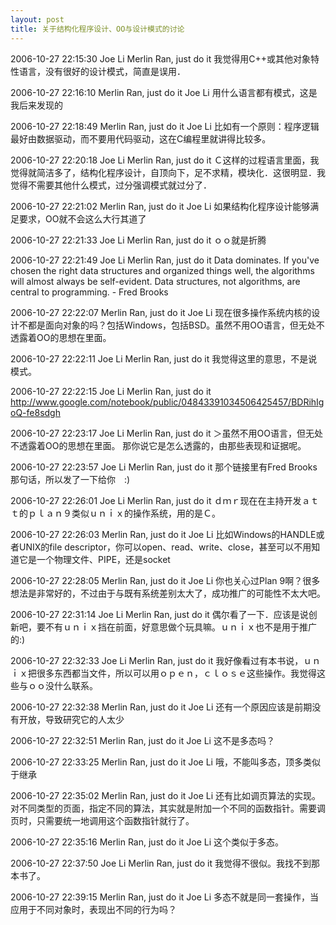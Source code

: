 ```yaml
---
layout: post
title: 关于结构化程序设计、OO与设计模式的讨论
---
```

2006-10-27  22:15:30  Joe Li  Merlin Ran, just do it  我觉得用C++或其他对象特性语言，没有很好的设计模式，简直是误用．

2006-10-27  22:16:10  Merlin Ran, just do it  Joe Li  用什么语言都有模式，这是我后来发现的

2006-10-27  22:18:49  Merlin Ran, just do it  Joe Li  比如有一个原则：程序逻辑最好由数据驱动，而不要用代码驱动，这在C编程里就讲得比较多。

2006-10-27  22:20:18  Joe Li  Merlin Ran, just do it  Ｃ这样的过程语言里面，我觉得就简洁多了，结构化程序设计，自顶向下，足不求精，模块化．这很明显．我觉得不需要其他什么模式，过分强调模式就过分了．

2006-10-27  22:21:02  Merlin Ran, just do it  Joe Li  如果结构化程序设计能够满足要求，OO就不会这么大行其道了

2006-10-27  22:21:33  Joe Li  Merlin Ran, just do it  ｏｏ就是折腾

2006-10-27  22:21:49  Joe Li  Merlin Ran, just do it  Data dominates. If you've chosen the right data structures and organized things well, the algorithms will almost always be self-evident. Data structures, not algorithms, are central to programming. - Fred Brooks 

2006-10-27  22:22:07  Merlin Ran, just do it  Joe Li  现在很多操作系统内核的设计不都是面向对象的吗？包括Windows，包括BSD。虽然不用OO语言，但无处不透露着OO的思想在里面。

2006-10-27  22:22:11  Joe Li  Merlin Ran, just do it  我觉得这里的意思，不是说模式。

2006-10-27  22:22:15  Joe Li  Merlin Ran, just do it  http://www.google.com/notebook/public/04843391034506425457/BDRihIgoQ-fe8sdgh

2006-10-27  22:23:17  Joe Li  Merlin Ran, just do it  ＞虽然不用OO语言，但无处不透露着OO的思想在里面。 那你说它是怎么透露的，由那些表现和证据呢。

2006-10-27  22:23:57  Joe Li  Merlin Ran, just do it  那个链接里有Fred Brooks 那句话，所以发了一下给你　:)

2006-10-27  22:26:01  Joe Li  Merlin Ran, just do it  ｄｍｒ现在在主持开发ａｔｔ的ｐｌａｎ９类似ｕｎｉｘ的操作系统，用的是Ｃ。

2006-10-27  22:26:03  Merlin Ran, just do it  Joe Li  比如Windows的HANDLE或者UNIX的file descriptor，你可以open、read、write、close，甚至可以不用知道它是一个物理文件、PIPE，还是socket

2006-10-27  22:28:05  Merlin Ran, just do it  Joe Li  你也关心过Plan 9啊？很多想法是非常好的，不过由于与既有系统差别太大了，成功推广的可能性不太大吧。

2006-10-27  22:31:14  Joe Li  Merlin Ran, just do it  偶尔看了一下．应该是说创新吧，要不有ｕｎｉｘ挡在前面，好意思做个玩具嘛。ｕｎｉｘ也不是用于推广的:)

2006-10-27  22:32:33  Joe Li  Merlin Ran, just do it  我好像看过有本书说，ｕｎｉｘ把很多东西都当文件，所以可以用ｏｐｅｎ，ｃｌｏｓｅ这些操作。我觉得这些与ｏｏ没什么联系。

2006-10-27  22:32:38  Merlin Ran, just do it  Joe Li  还有一个原因应该是前期没有开放，导致研究它的人太少

2006-10-27  22:32:51  Merlin Ran, just do it  Joe Li  这不是多态吗？

2006-10-27  22:33:25  Merlin Ran, just do it  Joe Li  哦，不能叫多态，顶多类似于继承

2006-10-27  22:35:02  Merlin Ran, just do it  Joe Li  还有比如调页算法的实现。对不同类型的页面，指定不同的算法，其实就是附加一个不同的函数指针。需要调页时，只需要统一地调用这个函数指针就行了。

2006-10-27  22:35:16  Merlin Ran, just do it  Joe Li  这个类似于多态。

2006-10-27  22:37:50  Joe Li  Merlin Ran, just do it  我觉得不很似。我找不到那本书了。

2006-10-27  22:39:15  Merlin Ran, just do it  Joe Li  多态不就是同一套操作，当应用于不同对象时，表现出不同的行为吗？

